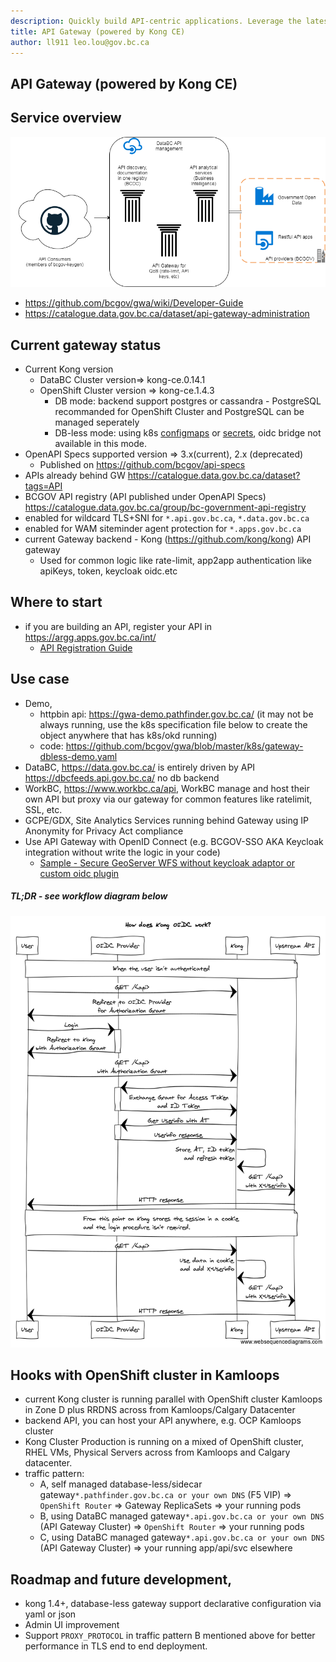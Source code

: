 ```yaml
---
description: Quickly build API-centric applications. Leverage the latest microservice and container design patterns. And tie it all together with the Kong microservice API gateway.
title: API Gateway (powered by Kong CE)
author: ll911 leo.lou@gov.bc.ca
---
```

## API Gateway (powered by Kong CE)

## Service overview
![](https://raw.githubusercontent.com/bcgov/gwa/master/img/overview.png)
* https://github.com/bcgov/gwa/wiki/Developer-Guide
* https://catalogue.data.gov.bc.ca/dataset/api-gateway-administration

## Current gateway status
* Current Kong version
  * DataBC Cluster version=> kong-ce.0.14.1
  * OpenShift Cluster version => kong-ce.1.4.3
    * DB mode: backend support postgres or cassandra - PostgreSQL recommanded for OpenShift Cluster and PostgreSQL can be managed seperately
    * DB-less mode: using k8s [configmaps](https://docs.openshift.com/container-platform/3.11/dev_guide/configmaps.html) or [secrets](https://docs.openshift.com/container-platform/3.11/dev_guide/secrets.html), oidc bridge not available in this mode.
* OpenAPI Specs supported version => 3.x(current), 2.x (deprecated)
  * Published on https://github.com/bcgov/api-specs
* APIs already behind GW https://catalogue.data.gov.bc.ca/dataset?tags=API
* BCGOV API registry (API published under OpenAPI Specs) https://catalogue.data.gov.bc.ca/group/bc-government-api-registry
* enabled for wildcard TLS+SNI for `*.api.gov.bc.ca`, `*.data.gov.bc.ca`
* enabled for WAM siteminder agent protection for `*.apps.gov.bc.ca`
* current Gateway backend - Kong (https://github.com/kong/kong) API gateway 
  * Used for common logic like rate-limit, app2app authentication like apiKeys, token, keycloak oidc.etc

## Where to start
* if you are building an API, register your API in https://argg.apps.gov.bc.ca/int/ 
  * [API Registration Guide](https://github.com/bcgov/argg-ui/wiki/API-Registration-Guide)

## Use case
* Demo, 
  * httpbin api: https://gwa-demo.pathfinder.gov.bc.ca/ (it may not be always running, use the k8s specification file below to create the object anywhere that has k8s/okd running)
  * code: https://github.com/bcgov/gwa/blob/master/k8s/gateway-dbless-demo.yaml
* DataBC, https://data.gov.bc.ca/ is entirely driven by API https://dbcfeeds.api.gov.bc.ca/ no db backend
* WorkBC, https://www.workbc.ca/api, WorkBC manage and host their own API but proxy via our gateway for common features like ratelimit, SSL, etc.
* GCPE/GDX, Site Analytics Services running behind Gateway using IP Anonymity for Privacy Act compliance
* Use API Gateway with OpenID Connect (e.g. BCGOV-SSO AKA Keycloak integration without write the logic in your code)
  * [Sample - Secure GeoServer WFS without keycloak adaptor or custom oidc plugin](https://geows-d.data.gov.bc.ca/?STYLES=&TILED=&FORMAT=image%2Fpng&BBOX=-13733176.772864%2C6186419.502904%2C-13733017.479292%2C6186496.686387&WIDTH=1067&HEIGHT=517&SRS=EPSG%3A3857&SERVICE=WMS&LAYERS=WHSE_CADASTRE.CBM_INTGD_CADASTRAL_FABRIC_SVW&TRANSPARENT=TRUE&REQUEST=GetMap&VERSION=1.1.1) 
##### TL;DR - see workflow diagram below
![](https://raw.githubusercontent.com/nokia/kong-oidc/master/docs/kong_oidc_flow.png)
 
## Hooks with OpenShift cluster in Kamloops
* current Kong cluster is running parallel with OpenShift cluster Kamloops in Zone D plus RRDNS across from Kamloops/Calgary Datacenter
* backend API, you can host your API anywhere, e.g. OCP Kamloops cluster
* Kong Cluster Production is running on a mixed of OpenShift cluster, RHEL VMs, Physical Servers across from Kamloops and Calgary datacenter.
* traffic pattern:
  * A, self managed database-less/sidecar gateway`*.pathfinder.gov.bc.ca or your own DNS` (F5 VIP) => `OpenShift Router` => Gateway ReplicaSets => your running pods
  * B, using DataBC managed gateway`*.api.gov.bc.ca or your own DNS` (API Gateway Cluster) => `OpenShift Router` => your running pods
  * C, using DataBC managed gateway`*.api.gov.bc.ca or your own DNS` (API Gateway Cluster) => your running app/api/svc elsewhere
 
## Roadmap and future development,
* kong 1.4+, database-less gateway support declarative configuration via yaml or json
* Admin UI improvement  
* Support `PROXY_PROTOCOL` in traffic pattern B mentioned above for better performance in TLS end to end deployment.
